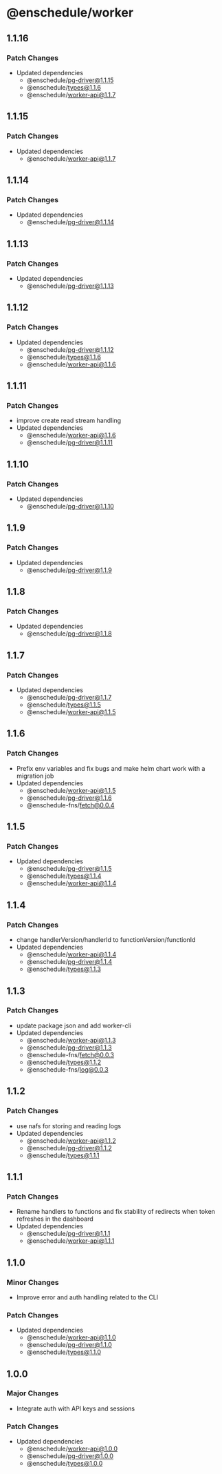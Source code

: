 # @enschedule/worker

## 1.1.16

### Patch Changes

- Updated dependencies
  - @enschedule/pg-driver@1.1.15
  - @enschedule/types@1.1.6
  - @enschedule/worker-api@1.1.7

## 1.1.15

### Patch Changes

- Updated dependencies
  - @enschedule/worker-api@1.1.7

## 1.1.14

### Patch Changes

- Updated dependencies
  - @enschedule/pg-driver@1.1.14

## 1.1.13

### Patch Changes

- Updated dependencies
  - @enschedule/pg-driver@1.1.13

## 1.1.12

### Patch Changes

- Updated dependencies
  - @enschedule/pg-driver@1.1.12
  - @enschedule/types@1.1.6
  - @enschedule/worker-api@1.1.6

## 1.1.11

### Patch Changes

- improve create read stream handling
- Updated dependencies
  - @enschedule/worker-api@1.1.6
  - @enschedule/pg-driver@1.1.11

## 1.1.10

### Patch Changes

- Updated dependencies
  - @enschedule/pg-driver@1.1.10

## 1.1.9

### Patch Changes

- Updated dependencies
  - @enschedule/pg-driver@1.1.9

## 1.1.8

### Patch Changes

- Updated dependencies
  - @enschedule/pg-driver@1.1.8

## 1.1.7

### Patch Changes

- Updated dependencies
  - @enschedule/pg-driver@1.1.7
  - @enschedule/types@1.1.5
  - @enschedule/worker-api@1.1.5

## 1.1.6

### Patch Changes

- Prefix env variables and fix bugs and make helm chart work with a migration job
- Updated dependencies
  - @enschedule/worker-api@1.1.5
  - @enschedule/pg-driver@1.1.6
  - @enschedule-fns/fetch@0.0.4

## 1.1.5

### Patch Changes

- Updated dependencies
  - @enschedule/pg-driver@1.1.5
  - @enschedule/types@1.1.4
  - @enschedule/worker-api@1.1.4

## 1.1.4

### Patch Changes

- change handlerVersion/handlerId to functionVersion/functionId
- Updated dependencies
  - @enschedule/worker-api@1.1.4
  - @enschedule/pg-driver@1.1.4
  - @enschedule/types@1.1.3

## 1.1.3

### Patch Changes

- update package json and add worker-cli
- Updated dependencies
  - @enschedule/worker-api@1.1.3
  - @enschedule/pg-driver@1.1.3
  - @enschedule-fns/fetch@0.0.3
  - @enschedule/types@1.1.2
  - @enschedule-fns/log@0.0.3

## 1.1.2

### Patch Changes

- use nafs for storing and reading logs
- Updated dependencies
  - @enschedule/worker-api@1.1.2
  - @enschedule/pg-driver@1.1.2
  - @enschedule/types@1.1.1

## 1.1.1

### Patch Changes

- Rename handlers to functions and fix stability of redirects when token refreshes in the dashboard
- Updated dependencies
  - @enschedule/pg-driver@1.1.1
  - @enschedule/worker-api@1.1.1

## 1.1.0

### Minor Changes

- Improve error and auth handling related to the CLI

### Patch Changes

- Updated dependencies
  - @enschedule/worker-api@1.1.0
  - @enschedule/pg-driver@1.1.0
  - @enschedule/types@1.1.0

## 1.0.0

### Major Changes

- Integrate auth with API keys and sessions

### Patch Changes

- Updated dependencies
  - @enschedule/worker-api@1.0.0
  - @enschedule/pg-driver@1.0.0
  - @enschedule/types@1.0.0

